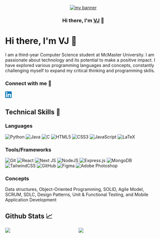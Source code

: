 <p align="center">
  <a href="https://vj-portfolio.vercel.app/" target="_blank" rel="noreferrer"> <img src="https://raw.githubusercontent.com/VJ-13/VJ-13/main/images/prtofolio.png" alt="my banner"></a>
</p>

<h3 align="center">
Hi there, I'm <a href="https://vj-portfolio.vercel.app/" target="_blank" rel="noreferrer">VJ</a> 👋
</h3>

# Hi there, I'm VJ 👋 

I am a third-year Computer Science student at McMaster University. I am passionate about technology and its potential to make a positive impact. I have explored various programming languages and concepts, constantly challenging myself to expand my critical thinking and programming skills.

### Connect with me 🤝
<a href="https://www.linkedin.com/in/virendra-jethra/"><img src="https://raw.githubusercontent.com/VJ-13/VJ-13/main/images/linkedin.svg" alt="VJ | LinkedIn" width="21px"/></a>


## Technical Skills 💼

### Languages
![Python](https://img.shields.io/badge/python-%231572B6.svg?style=for-the-badge&logo=python&logoColor=white)
![Java](https://img.shields.io/badge/java-%23ED8B00.svg?style=for-the-badge&logo=openjdk&logoColor=white)
![C](https://img.shields.io/badge/c-%2300599C.svg?style=for-the-badge&logo=c&logoColor=white)
![HTML5](https://img.shields.io/badge/html5-%23E34F26.svg?style=for-the-badge&logo=html5&logoColor=white)
![CSS3](https://img.shields.io/badge/css3-%231572B6.svg?style=for-the-badge&logo=css3&logoColor=white)
![JavaScript](https://img.shields.io/badge/javascript-%23323330.svg?style=for-the-badge&logo=javascript&logoColor=%23F7DF1E)
![LaTeX](https://img.shields.io/badge/latex-%23008080.svg?style=for-the-badge&logo=latex&logoColor=white)


### Tools/Frameworks

![Git](https://img.shields.io/badge/git-%23F05033.svg?style=for-the-badge&logo=git&logoColor=white)
![React](https://img.shields.io/badge/react-%2320232a.svg?style=for-the-badge&logo=react&logoColor=%2361DAFB)
![Next JS](https://img.shields.io/badge/Next-black?style=for-the-badge&logo=next.js&logoColor=white)
![NodeJS](https://img.shields.io/badge/node.js-6DA55F?style=for-the-badge&logo=node.js&logoColor=white)
![Express.js](https://img.shields.io/badge/express.js-%23404d59.svg?style=for-the-badge&logo=express&logoColor=%2361DAFB)
![MongoDB](https://img.shields.io/badge/MongoDB-%234ea94b.svg?style=for-the-badge&logo=mongodb&logoColor=white)
![TailwindCSS](https://img.shields.io/badge/tailwindcss-%2338B2AC.svg?style=for-the-badge&logo=tailwind-css&logoColor=white)
![GitHub](https://img.shields.io/badge/github-%23121011.svg?style=for-the-badge&logo=github&logoColor=white)
![Figma](https://img.shields.io/badge/figma-%23F24E1E.svg?style=for-the-badge&logo=figma&logoColor=white)
![Adobe Photoshop](https://img.shields.io/badge/adobe%20photoshop-%2331A8FF.svg?style=for-the-badge&logo=adobe%20photoshop&logoColor=white)


### Concepts

Data structures, Object-Oriented Programming, SOLID, Agile Model, SCRUM, SDLC, Design Patterns, Unit & Functional Testing, and Mobile Application Development

## Github Stats 📈
<img align="left" width="47%" src="https://github-readme-stats.vercel.app/api?username=VJ-13&show_icons=true&rank_icon=github&theme=algolia" />

<img align="left" width="38%" src="https://github-readme-stats.vercel.app/api/top-langs/?username=VJ-13&layout=compact" />

